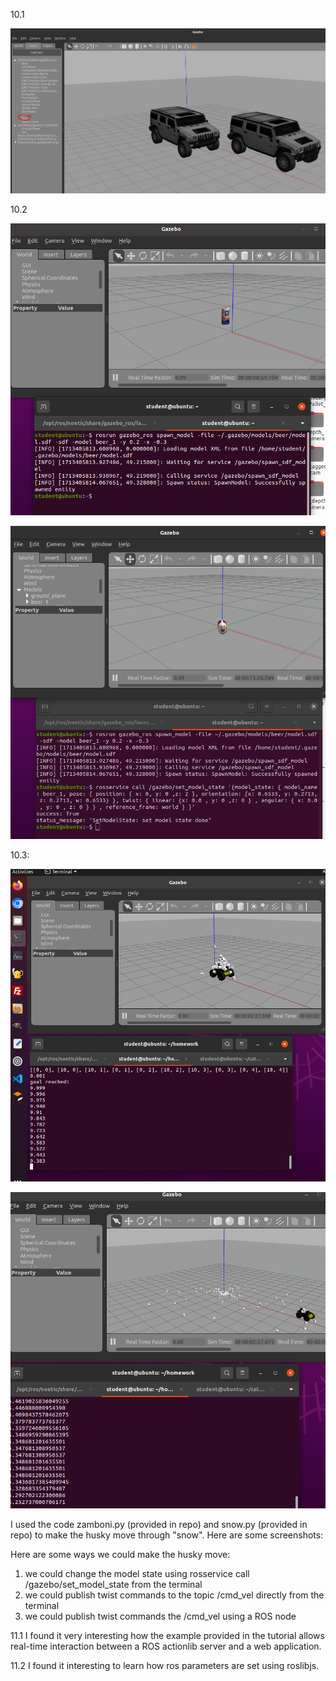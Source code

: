 10.1



![Image Alt text](images/10_1.jpg)

10.2



![Image Alt text](images/10_2(1).png)

![Image Alt text](images/10_2(2).png)



10.3:



![Image Alt text](images/10_3.png)

![Image Alt text](images/10_3(1).png)

I used the code zamboni.py (provided in repo) and snow.py (provided in repo) to make the husky move through "snow". Here are some screenshots:

Here are some ways we could make the husky move:
1. we could change the model state using             rosservice call /gazebo/set_model_state             from the terminal
2. we could publish twist commands to the topic /cmd_vel directly from the terminal
3. we could publish twist commands the /cmd_vel using a ROS node





11.1
I found it very interesting how the example provided in the tutorial allows real-time interaction between a ROS actionlib server and a web application.

11.2
I found it interesting to learn how ros parameters are set using roslibjs.

